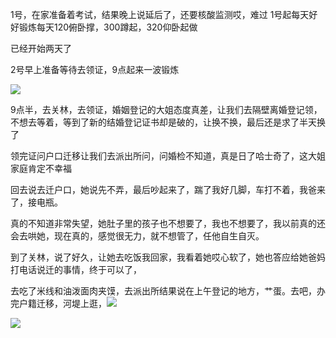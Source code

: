 1号，在家准备着考试，结果晚上说延后了，还要核酸监测哎，难过
1号起每天好好锻炼每天120俯卧撑，300蹲起，320仰卧起做

已经开始两天了

2号早上准备等待去领证，9点起来一波锻炼

![](http://upload-images.jianshu.io/upload_images/6904315-e5b05bedaa66391a.jpg?imageMogr2/auto-orient/strip%7CimageView2/2/w/1080/q/50)

9点半，去关林，去领证，婚姻登记的大姐态度真差，让我们去隔壁离婚登记领，不想去等着，等到了新的结婚登记证书却是破的，让换不换，最后还是求了半天换了

领完证问户口迁移让我们去派出所问，问婚检不知道，真是日了哈士奇了，这大姐家庭肯定不幸福

回去说去迁户口，她说先不弄，最后吵起来了，踹了我好几脚，车打不着，我爸来了，接电瓶。

真的不知道非常失望，她肚子里的孩子也不想要了，我也不想要了，我以前真的还会去哄她，现在真的，感觉很无力，就不想管了，任他自生自灭。

到了关林，说了好久，让她去吃饭我回家，我看着她哎心软了，她也答应给她爸妈打电话说迁的事情，终于可以了，

去吃了米线和油泼面肉夹馍，去派出所结果说在上午登记的地方，艹蛋。去吧，办完户籍迁移，河堤上逛，![](http://upload-images.jianshu.io/upload_images/6904315-028b8b8ffbc8914f.jpg?imageMogr2/auto-orient/strip%7CimageView2/2/w/1080/q/50)

![](http://upload-images.jianshu.io/upload_images/6904315-4b20590e4d2fa7bb.jpg?imageMogr2/auto-orient/strip%7CimageView2/2/w/1080/q/50)
